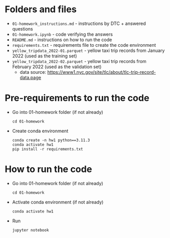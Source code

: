 # Folders and files
- ```01-homework_instructions.md``` - instructions by DTC + answered questions
- ```01-homework.ipynb``` - code verifying the answers
- ```README.md``` - instructions on how to run the code
- ```requirements.txt``` - requirements file to create the code environment
- ```yellow_tripdata_2022-01.parquet``` - yellow taxi trip records from January 2022 (used as the training set)
- ```yellow_tripdata_2022-02.parquet``` - yellow taxi trip records from February 2022 (used as the validation set)
    - data source: https://www1.nyc.gov/site/tlc/about/tlc-trip-record-data.page

# Pre-requirements to run the code
- Go into 01-homework folder (if not already)
    ```
    cd 01-homework
    ```
- Create conda environment
    ```
    conda create -n hw1 python==3.11.3
    conda activate hw1
    pip install -r requirements.txt
    ```

# How to run the code
- Go into 01-homework folder (if not already)
    ```
    cd 01-homework
    ```
- Activate conda environment (if not already)
    ```
    conda activate hw1
    ```
- Run
    ```
    jupyter notebook
    ```
